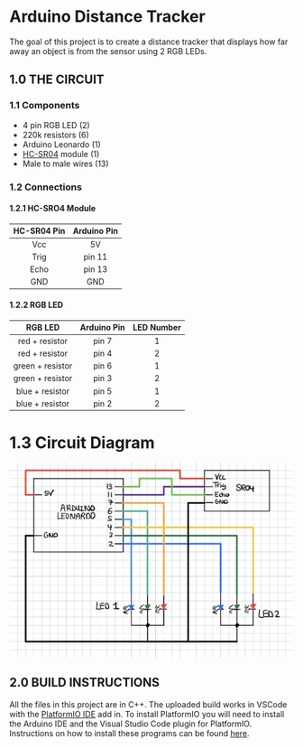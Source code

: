 # Arduino Distance Tracker 

The goal of this project is to create a distance tracker that displays how far away an object is from the sensor using 2 RGB LEDs.

## 1.0 THE CIRCUIT
### 1.1 Components
- 4 pin RGB LED (2)
- 220k resistors (6)
- Arduino Leonardo (1)
- [HC-SR04](https://lastminuteengineers.com/arduino-sr04-ultrasonic-sensor-tutorial/) module (1)
- Male to male wires (13)

### 1.2 Connections
#### 1.2.1 HC-SRO4 Module
|HC-SR04 Pin|Arduino Pin|
|:-------------:|:-------------:|
|Vcc|5V|
|Trig|pin 11|
|Echo|pin 13|
|GND|GND|

#### 1.2.2 RGB LED 
|RGB LED|Arduino Pin|LED Number|
|:-----------------:|:-----------------:|:-----------------:|
|red + resistor|pin 7|1|
|red + resistor|pin 4|2|
|green + resistor|pin 6|1|
|green + resistor|pin 3|2|
|blue + resistor|pin 5|1|
|blue + resistor|pin 2|2|

# 1.3 Circuit Diagram
![Circuit Diagram](/photos/DistanceTrackerCircuit.jpg?raw=true "Circuit Diagram")

## 2.0 BUILD INSTRUCTIONS
All the files in this project are in C++. The uploaded build works in VSCode with the [PlatformIO IDE](https://platformio.org/) add in.  To install PlatformIO you will need to install the Arduino IDE and the Visual Studio Code plugin for PlatformIO. Instructions on how to install these programs can be found [here](https://www.youtube.com/watch?v=dany7ae_0ks).